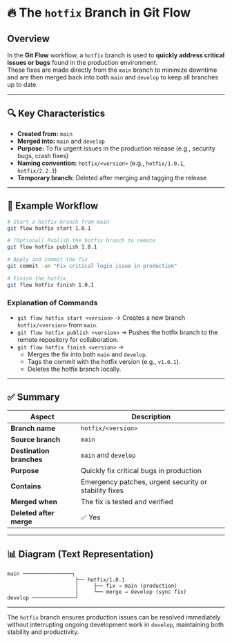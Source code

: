 # 🔥 The `hotfix` Branch in Git Flow

## Overview

In the **Git Flow** workflow, a `hotfix` branch is used to **quickly address critical issues or bugs** found in the production environment.  
These fixes are made directly from the `main` branch to minimize downtime and are then merged back into both `main` and `develop` to keep all branches up to date.

---

## 🔍 Key Characteristics

- **Created from:** `main`  
- **Merged into:** `main` and `develop`  
- **Purpose:** To fix urgent issues in the production release (e.g., security bugs, crash fixes)  
- **Naming convention:** `hotfix/<version>` (e.g., `hotfix/1.0.1`, `hotfix/2.2.3`)  
- **Temporary branch:** Deleted after merging and tagging the release  

---

## 🧭 Example Workflow

```bash
# Start a hotfix branch from main
git flow hotfix start 1.0.1

# (Optional) Publish the hotfix branch to remote
git flow hotfix publish 1.0.1

# Apply and commit the fix
git commit -am "Fix critical login issue in production"

# Finish the hotfix
git flow hotfix finish 1.0.1
```

### Explanation of Commands

- `git flow hotfix start <version>` → Creates a new branch `hotfix/<version>` from `main`.  
- `git flow hotfix publish <version>` → Pushes the hotfix branch to the remote repository for collaboration.  
- `git flow hotfix finish <version>` →  
  - Merges the fix into both `main` and `develop`.  
  - Tags the commit with the hotfix version (e.g., `v1.0.1`).  
  - Deletes the hotfix branch locally.

---

## ✅ Summary

| **Aspect** | **Description** |
|-------------|-----------------|
| **Branch name** | `hotfix/<version>` |
| **Source branch** | `main` |
| **Destination branches** | `main` and `develop` |
| **Purpose** | Quickly fix critical bugs in production |
| **Contains** | Emergency patches, urgent security or stability fixes |
| **Merged when** | The fix is tested and verified |
| **Deleted after merge** | ✅ Yes |

---

## 📊 Diagram (Text Representation)

```
main ────────────────┐
                      ├── hotfix/1.0.1
                      │     ├── fix → main (production)
                      │     └── merge → develop (sync fix)
develop ──────────────┘
```

---

The `hotfix` branch ensures production issues can be resolved immediately without interrupting ongoing development work in `develop`, maintaining both stability and productivity.
